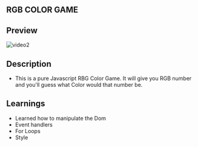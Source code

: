 ## RGB COLOR GAME

## Preview

![video2](https://user-images.githubusercontent.com/38735598/50497499-f6db2680-09ec-11e9-9a40-c74b8770be12.gif)

## Description

- This is a pure Javascript RBG Color Game. It will give you RGB number and you'll guess what Color would that number be.

## Learnings

- Learned how to manipulate the Dom
- Event handlers
- For Loops
- Style
